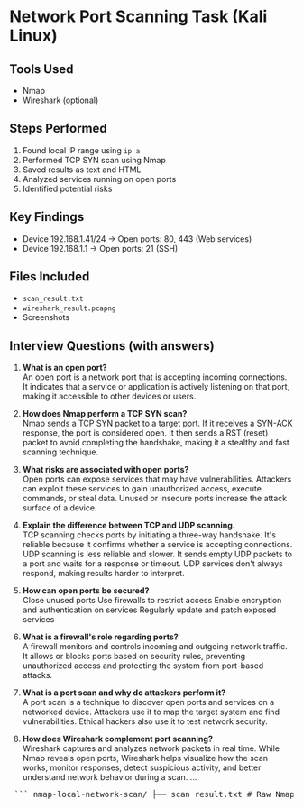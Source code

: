 # Network Port Scanning Task (Kali Linux)

## Tools Used
- Nmap
- Wireshark (optional)

## Steps Performed
1. Found local IP range using `ip a`
2. Performed TCP SYN scan using Nmap
3. Saved results as text and HTML
4. Analyzed services running on open ports
5. Identified potential risks

## Key Findings
- Device 192.168.1.41/24 → Open ports: 80, 443 (Web services)
- Device 192.168.1.1 → Open ports: 21 (SSH)

## Files Included
- `scan_result.txt`
- `wireshark_result.pcapng`
- Screenshots

## Interview Questions (with answers)
1. **What is an open port?**  
   An open port is a network port that is accepting incoming connections. It indicates that a service or application is actively listening on that port, making it accessible to other devices or users.

2. **How does Nmap perform a TCP SYN scan?**  
   Nmap sends a TCP SYN packet to a target port. If it receives a SYN-ACK response, the port is considered open. It then sends a RST (reset) packet to avoid completing the handshake, making it a stealthy and fast scanning technique.

3. **What risks are associated with open ports?**  
   Open ports can expose services that may have vulnerabilities. Attackers can exploit these services to gain unauthorized access, execute commands, or steal data. Unused or insecure ports increase the attack surface of a device.

4. **Explain the difference between TCP and UDP scanning.**  
   TCP scanning checks ports by initiating a three-way handshake. It's reliable because it confirms whether a service is accepting connections.
   UDP scanning is less reliable and slower. It sends empty UDP packets to a port and waits for a response or timeout. UDP services don't always respond, making results harder to interpret.

5. **How can open ports be secured?**  
   Close unused ports
   Use firewalls to restrict access
   Enable encryption and authentication on services
   Regularly update and patch exposed services

6. **What is a firewall's role regarding ports?**  
   A firewall monitors and controls incoming and outgoing network traffic. It allows or blocks ports based on security rules, preventing unauthorized access and protecting the system from port-based attacks.

7. **What is a port scan and why do attackers perform it?**  
   A port scan is a technique to discover open ports and services on a networked device. Attackers use it to map the target system and find vulnerabilities. Ethical hackers also use it to test network security.

8. **How does Wireshark complement port scanning?**  
   Wireshark captures and analyzes network packets in real time. While Nmap reveals open ports, Wireshark helps visualize how the scan works, monitor responses, detect suspicious activity, and better understand network behavior during a scan.
...




<pre> ``` nmap-local-network-scan/ ├── scan_result.txt # Raw Nmap output in text format ├── screenshots/ # Folder containing screenshots │ ├── nmap-scan.png │ └── nmap-scan.png ├── README.md # Explanation └── wireshark-capture.pcapng # Saved Wireshark capture file ``` </pre>